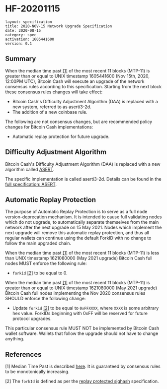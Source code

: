 # HF-20201115

    layout: specification
    title: 2020-NOV-15 Network Upgrade Specification
    date: 2020-08-15
    category: spec
    activation: 1605441600
    version: 0.1

## Summary

When the median time past [[1]](#references) of the most recent 11 blocks (MTP-11) is greater than or equal to UNIX timestamp 1605441600 (Nov 15th, 2020, 12:00PM UTC),
Bitcoin Cash will execute an upgrade of the network consensus rules according to this specification.
Starting from the next block these consensus rules changes will take effect:

* Bitcoin Cash's Difficulty Adjustment Algorithm (DAA) is replaced with a new system, referred to as aserti3-2d.
* The addition of a new coinbase rule.

The following are not consensus changes, but are recommended policy changes for Bitcoin Cash implementations:

* Automatic replay protection for future upgrade.

## Difficulty Adjustment Algorithm

Bitcoin Cash's Difficulty Adjustment Algorithm (DAA) is replaced with a new algorithm called [ASERT](http://toom.im/files/da-asert.pdf).

The specific implementation is called aserti3-2d. Details can be found in the [full specification: ASERT](/protocol/forks/2020-11-15-asert).

## Automatic Replay Protection

The purpose of Automatic Replay Protection is to serve as a full node version-deprecation mechanism. It is intended to cause 
full validating nodes which do not upgrade, to automatically separate themselves from the main network after the next
upgrade on 15 May 2021. Nodes which implement the next upgrade will remove this automatic replay protection, and thus all regular
wallets can continue using the default ForkID with no change to follow the main upgraded chain.

When the median time past [[1]](#references) of the most recent 11 blocks (MTP-11) is less than UNIX timestamp 1621080000 (May 2021 upgrade)
Bitcoin Cash full nodes MUST enforce the following rule:

 * `forkid` [[2]](#references) to be equal to 0.

When the median time past [[1]](#references) of the most recent 11 blocks (MTP-11) is greater than or equal to UNIX timestamp 1621080000
(May 2021 upgrade) Bitcoin Cash full nodes implementing the Nov 2020 consensus rules SHOULD enforce the following change:

 * Update `forkid` [[2]](#references) to be equal to `0xFFXXXX`, where `XXXX` is some arbitrary hex value.
   ForkIDs beginning with 0xFF will be reserved for future protocol upgrades.

This particular consensus rule MUST NOT be implemented by Bitcoin Cash wallet software. Wallets that follow the upgrade
should not have to change anything.

## References

[1] Median Time Past is described [here](/protocol/blockchain/transaction#median-time-past).
It is guaranteed by consensus rules to be monotonically increasing.

[2] The `forkId` is defined as per the [replay protected sighash](/protocol/forks/replay-protected-sighash) specification.
